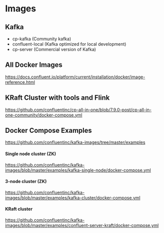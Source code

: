 # Images

## Kafka

- cp-kafka (Community kafka)
- confluent-local (Kafka optimized for local development)
- cp-server (Commercial version of Kafka)

## All Docker Images

https://docs.confluent.io/platform/current/installation/docker/image-reference.html

## KRaft Cluster with tools and Flink

https://github.com/confluentinc/cp-all-in-one/blob/7.9.0-post/cp-all-in-one-community/docker-compose.yml

## Docker Compose Examples

https://github.com/confluentinc/kafka-images/tree/master/examples

#### Single node cluster (ZK)

https://github.com/confluentinc/kafka-images/blob/master/examples/kafka-single-node/docker-compose.yml

#### 3-node cluster (ZK)

https://github.com/confluentinc/kafka-images/blob/master/examples/kafka-cluster/docker-compose.yml

#### KRaft cluster

https://github.com/confluentinc/kafka-images/blob/master/examples/confluent-server-kraft/docker-compose.yml